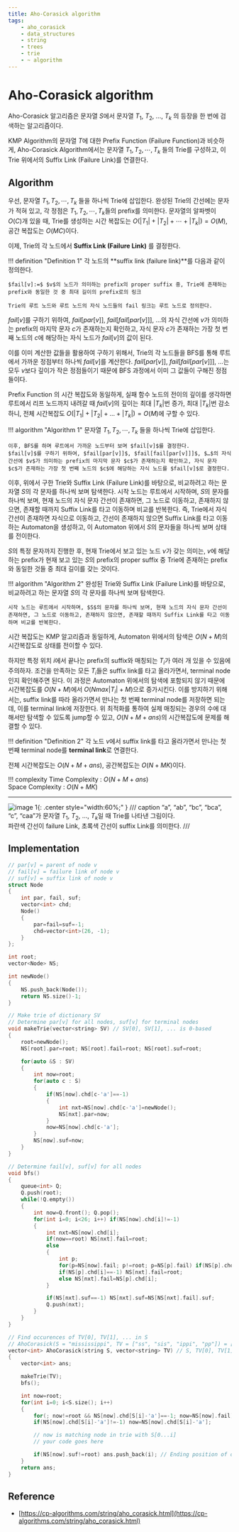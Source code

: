 ```yaml
---
title: Aho-Corasick algorithm
tags:
    - aho_corasick
    - data_structures
    - string
    - trees
    - trie
    - ~ algorithm
---
```


# Aho-Corasick algorithm

Aho-Corasick 알고리즘은 문자열 $S$에서 문자열 $T_1$, $T_2$, $…$, $T_k$ 의 등장을 한 번에 검색하는 알고리즘이다.

KMP Algorithm의 문자열 $T$에 대한 Prefix Function (Failure Function)과 비슷하게, Aho-Corasick Algorithm에서는 문자열 $T_1, T_2, \cdots, T_k$ 들의 Trie를 구성하고, 이 Trie 위에서의 Suffix Link (Failure Link)를 연결한다.

## Algorithm

우선, 문자열 $T_1, T_2, \cdots, T_k$ 들을 하나씩 Trie에 삽입한다.
완성된 Trie의 간선에는 문자가 적혀 있고, 각 정점은 $T_1, T_2, \cdots, T_k$들의 prefix를 의미한다.
문자열의 알파벳이 $O(C)$개 있을 때, Trie를 생성하는 시간 복잡도는 $O(|T_1|+|T_2|+\cdots+|T_k|)=O(M)$, 공간 복잡도는 $O(MC)$이다.

이제, Trie의 각 노드에서 **Suffix Link (Failure Link)** 를 결정한다.

!!! definition "Definition 1"
    각 노드의 **suffix link (failure link)**를 다음과 같이 정의한다.

    $fail[v]:=$ $v$의 노드가 의미하는 prefix의 proper suffix 중, Trie에 존재하는 prefix와 동일한 것 중 최대 길이의 prefix로의 링크 

    Trie의 루트 노드와 루트 노드의 자식 노드들의 fail 링크는 루트 노드로 정의한다.

$fail[v]$를 구하기 위하여, $fail[par[v]]$, $fail[fail[par[v]]]$, $…$의 자식 간선에 $v$가 의미하는 prefix의 마지막 문자 $c$가 존재하는지 확인하고, 자식 문자 $c$가 존재하는 가장 첫 번째 노드의 $c$에 해당하는 자식 노드가 $fail[v]$의 값이 된다.

이를 이미 계산한 값들을 활용하여 구하기 위해서, Trie의 각 노드들을 BFS를 통해 루트에서 가까운 정점부터 하나씩 $fail[v]$를 계산한다. 
$fail[par[v]]$, $fail[fail[par[v]]]$, $…$는 모두 $v$보다 깊이가 작은 정점들이기 때문에 BFS 과정에서 이미 그 값들이 구해진 정점들이다.

Prefix Function 의 시간 복잡도와 동일하게, 실패 함수 노드의 전이의 깊이를 생각하면 루트에서 리프 노드까지 내려갈 때 $fail[v]$의 깊이는 최대 $|T_k|$번 증가, 최대 $|T_k|$번 감소하니, 전체 시간복잡도 $O(|T_1|+|T_2|+...+|T_k|)=O(M)$에 구할 수 있다.

!!! algorithm "Algorithm 1"
    문자열 $T_1, T_2, \cdots, T_k$ 들을 하나씩 Trie에 삽입한다.

    이후, BFS를 하며 루트에서 가까운 노드부터 보며 $fail[v]$를 결정한다.
    $fail[v]$를 구하기 위하여, $fail[par[v]]$, $fail[fail[par[v]]]$, $…$의 자식 간선에 $v$가 의미하는 prefix의 마지막 문자 $c$가 존재하는지 확인하고, 자식 문자 $c$가 존재하는 가장 첫 번째 노드의 $c$에 해당하는 자식 노드를 $fail[v]$로 결정한다.

이후, 위에서 구한 Trie와 Suffix Link (Failure Link)를 바탕으로, 비교하려고 하는 문자열 $S$의 각 문자를 하나씩 보며 탐색한다.
시작 노드는 루트에서 시작하며, $S$의 문자를 하나씩 보며, 현재 노드의 자식 문자 간선이 존재하면, 그 노드로 이동하고, 존재하지 않으면, 존재할 때까지 Suffix Link를 타고 이동하며 비교를 반복한다.
즉, Trie에서 자식 간선이 존재하면 자식으로 이동하고, 간선이 존재하지 않으면 Suffix Link를 타고 이동하는 Automaton을 생성하고, 이 Automaton 위에서 $S$의 문자들을 하나씩 보며 상태를 전이한다.

$S$의 특정 문자까지 진행한 후, 현재 Trie에서 보고 있는 노드 $v$가 갖는 의미는, $v$에 해당하는 prefix가 현재 보고 있는 $S$의 prefix의 proper suffix 중 Trie에 존재하는 prefix와 동일한 것들 중 최대 길이를 갖는 것이다.

!!! algorithm "Algorithm 2"
    완성된 Trie와 Suffix Link (Failure Link)를 바탕으로, 비교하려고 하는 문자열 $S$의 각 문자를 하나씩 보며 탐색한다.

    시작 노드는 루트에서 시작하며, $S$의 문자를 하나씩 보며, 현재 노드의 자식 문자 간선이 존재하면, 그 노드로 이동하고, 존재하지 않으면, 존재할 때까지 Suffix Link를 타고 이동하며 비교를 반복한다.

시간 복잡도는 KMP 알고리즘과 동일하게, Automaton 위에서의 탐색은 $O(N+M)$의 시간복잡도로 상태를 전이할 수 있다.

하지만 특정 위치 $i$에서 끝나는 prefix의 suffix와 매칭되는 $T_i$가 여러 개 있을 수 있음에 주의하자.
조건을 만족하는 모든 $T_i$들은 suffix link를 타고 올라가면서, terminal node 인지 확인해주면 된다.
이 과정은 Automaton 위에서의 탐색에 포함되지 않기 때문에 시간복잡도를 $O(N+M)$에서 $O(Nmax|T_i|+M)$으로 증가시킨다.
이를 방지하기 위해서는, suffix link를 따라 올라가면서 만나는 첫 번째 terminal node를 저장하면 되는데, 이를 terminal link에 저장한다.
위 최적화를 통하여 실제 매칭되는 경우의 수에 대해서만 탐색할 수 있도록 jump할 수 있고, $O(N+M+ans)$의 시간복잡도에 문제를 해결할 수 있다.

!!! definition "Definition 2"
    각 노드 $v$에서 suffix link를 타고 올라가면서 만나는 첫 번째 terminal node를 **terminal link**로 연결한다.

전체 시간복잡도는 $O(N+M+ans)$, 공간복잡도는 $O(N+MK)$이다.

!!! complexity
    Time Complexity : $O(N+M+ans)$  
    Space Complexity : $O(N+MK)$

---

![image 1](./1.svg){: .center style="width:60%;" }
/// caption
“a”, “ab”, “bc”, “bca”, “c”, “caa”가 문자열 $T_1$, $T_2$, $…$, $T_k$일 때 Trie를 나타낸 그림이다.  
파란색 간선이 failure Link, 초록색 간선이 suffix Link를 의미한다.
///

## Implementation

``` cpp linenums="1"
// par[v] = parent of node v
// fail[v] = failure link of node v
// suf[v] = suffix link of node v
struct Node
{
    int par, fail, suf;
    vector<int> chd;
    Node()
    {
        par=fail=suf=-1;
        chd=vector<int>(26, -1);
    }
};

int root;
vector<Node> NS;

int newNode()
{
    NS.push_back(Node());
    return NS.size()-1;
}

// Make trie of dictionary SV
// Determine par[v] for all nodes, suf[v] for terminal nodes
void makeTrie(vector<string> SV) // SV[0], SV[1], ... is 0-based
{
    root=newNode();
    NS[root].par=root; NS[root].fail=root; NS[root].suf=root;

    for(auto &S : SV)
    {
        int now=root;
        for(auto c : S)
        {
            if(NS[now].chd[c-'a']==-1)
            {
                int nxt=NS[now].chd[c-'a']=newNode();
                NS[nxt].par=now;
            }
            now=NS[now].chd[c-'a'];
        }
        NS[now].suf=now;
    }
}

// Determine fail[v], suf[v] for all nodes
void bfs()
{
    queue<int> Q;
    Q.push(root);
    while(!Q.empty())
    {
        int now=Q.front(); Q.pop();
        for(int i=0; i<26; i++) if(NS[now].chd[i]!=-1)
        {
            int nxt=NS[now].chd[i];
            if(now==root) NS[nxt].fail=root;
            else
            {
                int p;
                for(p=NS[now].fail; p!=root; p=NS[p].fail) if(NS[p].chd[i]!=-1) break;
                if(NS[p].chd[i]==-1) NS[nxt].fail=root;
                else NS[nxt].fail=NS[p].chd[i];
            }

            if(NS[nxt].suf==-1) NS[nxt].suf=NS[NS[nxt].fail].suf;
            Q.push(nxt);
        }
    }
}

// Find occurences of TV[0], TV[1], ... in S
// AhoCorasick(S = "mississippi", TV = ["ss", "sis", "ippi", "pp"]) = [3, 5, 6, 9, 10]
vector<int> AhoCorasick(string S, vector<string> TV) // S, TV[0], TV[1], ... is 0-based
{
    vector<int> ans;

    makeTrie(TV);
    bfs();

    int now=root;
    for(int i=0; i<S.size(); i++)
    {
        for(; now!=root && NS[now].chd[S[i]-'a']==-1; now=NS[now].fail);
        if(NS[now].chd[S[i]-'a']!=-1) now=NS[now].chd[S[i]-'a'];

        // now is matching node in trie with S[0...i]
        // your code goes here

        if(NS[now].suf!=root) ans.push_back(i); // Ending position of occurences in S
    }
    return ans;
}
```

## Reference

- [https://cp-algorithms.com/string/aho_corasick.html](https://cp-algorithms.com/string/aho_corasick.html)